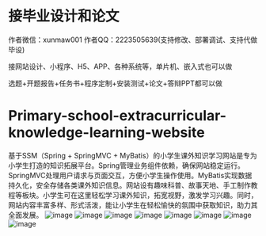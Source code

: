 # 接毕业设计和论文
作者微信：xunmaw001  作者QQ：2223505639(支持修改、部署调试、支持代做毕设)

接网站设计、小程序、H5、APP、各种系统等，单片机、嵌入式也可以做

选题+开题报告+任务书+程序定制+安装测试+论文+答辩PPT都可以做
# Primary-school-extracurricular-knowledge-learning-website
基于SSM（Spring + SpringMVC + MyBatis）的小学生课外知识学习网站是专为小学生打造的知识拓展平台。Spring管理业务组件依赖，确保网站稳定运行。SpringMVC处理用户请求与页面交互，方便小学生操作使用。MyBatis实现数据持久化，安全存储各类课外知识信息。网站设有趣味科普、故事天地、手工制作教程等板块。小学生可在这里轻松学习课外知识，拓宽视野，激发学习兴趣。同时，网站内容丰富多样、形式活泼，能让小学生在轻松愉快的氛围中获取知识，助力其全面发展。
![image](https://github.com/user-attachments/assets/7279acf3-cedc-48df-b6b8-be7018047402)
![image](https://github.com/user-attachments/assets/c9a877a6-9b9b-4836-872f-46b046f95c1d)
![image](https://github.com/user-attachments/assets/0112fff5-a839-4125-af4e-63268af56816)
![image](https://github.com/user-attachments/assets/f2bfb6f8-d112-4fc0-86e5-b627ac91eec0)
![image](https://github.com/user-attachments/assets/7007f049-7b2c-44fc-9f90-4936e082698f)
![image](https://github.com/user-attachments/assets/733b3941-95fe-453a-9587-544f087001c2)
![image](https://github.com/user-attachments/assets/e6d86c5b-c43a-4984-86e5-8452d44e481a)
![image](https://github.com/user-attachments/assets/57f84b0c-ea09-4efb-81d7-75a9bfcd79cd)
